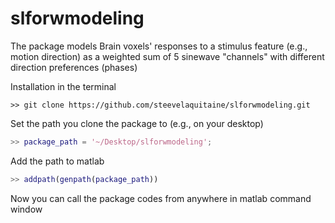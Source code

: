 # slforwmodeling
The package models Brain voxels' responses to a stimulus feature (e.g., motion direction) as a weighted sum of 5 sinewave "channels" with different direction preferences (phases)


Installation in the terminal 

``` linux
>> git clone https://github.com/steevelaquitaine/slforwmodeling.git
```

Set the path you clone the package to (e.g., on your desktop)  
``` matlab
>> package_path = '~/Desktop/slforwmodeling';
```

Add the path to matlab
``` matlab
>> addpath(genpath(package_path))
```
Now you can call the package codes from anywhere in matlab command window
